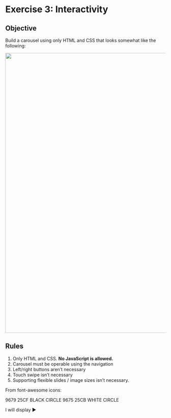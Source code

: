 # Exercise 3: Interactivity

## Objective

Build a carousel using only HTML and CSS that looks somewhat like the
following:

<p align="center"><img src="example.gif" width="880" /></p>

## Rules

1.  Only HTML and CSS. **No JavaScript is allowed.**
2.  Carousel must be operable using the navigation
3.  Left/right buttons aren’t necessary
4.  Touch swipe isn’t necessary
5.  Supporting flexible slides / image sizes isn’t necessary.

From font-awesome icons:
<i class="fas fa-circle-thin"></i> <!--empty circle-->
<i class="fas fa-circle"></i> <!--solid circle-->

9679	25CF	 	BLACK CIRCLE
9675	25CB	 	WHITE CIRCLE
<p>I will display &#9658;</p>
